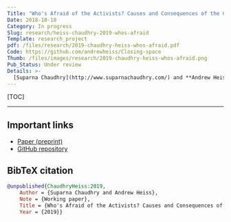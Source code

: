 ```yaml
---
Title: "Who's Afraid of the Activists? Causes and Consequences of the Global Crackdown on NGOs"
Date: 2018-10-10
Category: In progress
Slug: research/heiss-chaudhry-2019-whos-afraid
Template: research_project
pdf: /files/research/2019-chaudhry-heiss-whos-afraid.pdf
Code: https://github.com/andrewheiss/Closing-space
Thumb: /files/images/research/2019-chaudhry-heiss-whos-afraid.png
Pub_Status: Under review
Details: >-
  [Suparna Chaudhry](http://www.suparnachaudhry.com/) and **Andrew Heiss**, “Who's Afraid of the Activists? Causes and Consequences of the Global Crackdown on NGOs”
---
```


[TOC]

---

## Important links

- [Paper (preprint)](/files/research/2019-chaudhry-heiss-whos-afraid.pdf)
- [GitHub repository](https://github.com/andrewheiss/Closing-space)


## BibTeX citation

```bibtex
@unpublished{ChaudhryHeiss:2019,
    Author = {Suparna Chaudhry and Andrew Heiss},
    Note = {Working paper},
    Title = {Who's Afraid of the Activists? Causes and Consequences of the Global Crackdown on NGOs},
    Year = {2019}}
```
